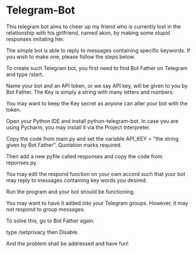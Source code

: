 # Telegram-Bot
This telegram bot aims to cheer up my friend who is currently lost in the relationship with his girlfriend, named akon, by making some stupid responses imitating her. 

The simple bot is able to reply to messages containing specific keywords. If you wish to make one, please follow the steps below.

To create such Telegram bot, you first need to find Bot Father on Telegram and type /start.

Name your bot and an API token, or we say API key, will be given to you by Bot Father. The Key is simply a string with many letters and numbers.

You may want to keep the Key secret as anyone can alter your bot with the token.

Open your Python IDE and install python-telegram-bot. In case you are using Pycharm, you may install it via the Project Interpreter.

Copy the code from main.py and set the variable API_KEY = "the string given by Bot Father". Quotation marks required.

Then add a new pyfile called responses and copy the code from reponses.py.

You may edit the respond function on your own accord such that your bot may reply to messages containing key words you desired.

Run the program and your bot should be functioning.

You may want to have it added into your Telegram groups. However, it may not respond to group messages.

To solve this, go to Bot Father again.

type /setprivacy then Disable.

And the problem shall be addressed and have fun!

